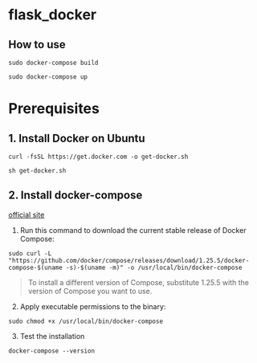 # flask_docker

## How to use

`sudo docker-compose build`

`sudo docker-compose up`

# Prerequisites

## 1. Install Docker on Ubuntu

`curl -fsSL https://get.docker.com -o get-docker.sh`

`sh get-docker.sh`

## 2. Install docker-compose

[official site](https://docs.docker.com/compose/install/)

1. Run this command to download the current stable release of Docker Compose:

`sudo curl -L "https://github.com/docker/compose/releases/download/1.25.5/docker-compose-$(uname -s)-$(uname -m)" -o /usr/local/bin/docker-compose
`

> To install a different version of Compose, substitute 1.25.5 with the version of Compose you want to use.

2. Apply executable permissions to the binary:

`sudo chmod +x /usr/local/bin/docker-compose`

3. Test the installation

`docker-compose --version`